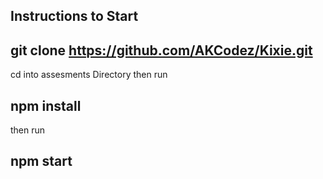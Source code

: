 ## Instructions to Start

## git clone https://github.com/AKCodez/Kixie.git

cd into assesments Directory then run

## npm install

then run

## npm start
